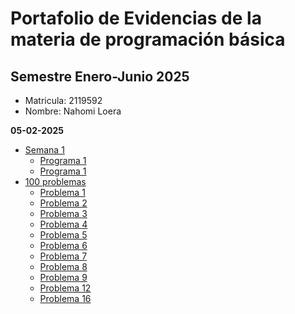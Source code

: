 # Portafolio de Evidencias de la materia de programación básica 
## Semestre Enero-Junio 2025

- Matricula: 2119592
- Nombre: Nahomi Loera

**05-02-2025**

- [Semana 1](./Semana%201/)
    - [Programa 1](./Semana1/Programa1.py)
    - [Programa 1](./Semana1/Programa_1.ipynb)
- [100 problemas](./100problemas%100/)
    - [Problema 1](./100problemas/Problema1.py)
    - [Problema 2](./100problemas/Problema2.py)
    - [Problema 3](./100problemas/Problema3.py)
    - [Problema 4](./100problemas/Problema4.py)
    - [Problema 5](./100problemas/Problema5.py)
    - [Problema 6](./100problemas/Problema6.py)
    - [Problema 7](./100problemas/Problema7.py)
    - [Problema 8](./100problemas/Problema8.py)
    - [Problema 9](./100problemas/Problema9.py)
    - [Problema 12](./100problemas/Problema12.py)
    - [Problema 16](./100problemas/Problema16.py)